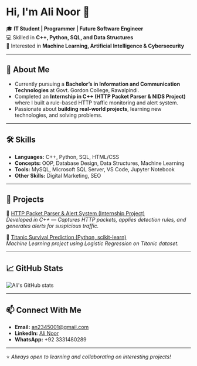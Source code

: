 # Hi, I'm Ali Noor 👋

🎓 **IT Student | Programmer | Future Software Engineer**  
💻 Skilled in **C++, Python, SQL, and Data Structures**  
🤖 Interested in **Machine Learning, Artificial Intelligence & Cybersecurity**  

---

## 🚀 About Me
- Currently pursuing a **Bachelor’s in Information and Communication Technologies** at Govt. Gordon College, Rawalpindi.  
- Completed an **Internship in C++ (HTTP Packet Parser & NIDS Project)** where I built a rule-based HTTP traffic monitoring and alert system.  
- Passionate about **building real-world projects**, learning new technologies, and solving problems.  

---

## 🛠️ Skills
- **Languages:** C++, Python, SQL, HTML/CSS  
- **Concepts:** OOP, Database Design, Data Structures, Machine Learning  
- **Tools:** MySQL, Microsoft SQL Server, VS Code, Jupyter Notebook  
- **Other Skills:** Digital Marketing, SEO  

---

## 📂 Projects
🔹 [HTTP Packet Parser & Alert System (Internship Project)](https://github.com/janjuaali/HTTP-NIDS)  
*Developed in C++ — Captures HTTP packets, applies detection rules, and generates alerts for suspicious traffic.*  

🔹 [Titanic Survival Prediction (Python, scikit-learn)](https://github.com/janjuaali/Titanic-ML)  
*Machine Learning project using Logistic Regression on Titanic dataset.*  


---

## 📈 GitHub Stats
![Ali's GitHub stats](https://github-readme-stats.vercel.app/api?username=janjuaali&show_icons=true&theme=tokyonight)  

---

## 📫 Connect With Me
- **Email:** an2345001@gmail.com  
- **LinkedIn:** [Ali Noor](https://pk.linkedin.com/in/allnoor12345)  
- **WhatsApp:** +92 3331480289  

---

⭐ *Always open to learning and collaborating on interesting projects!*  
